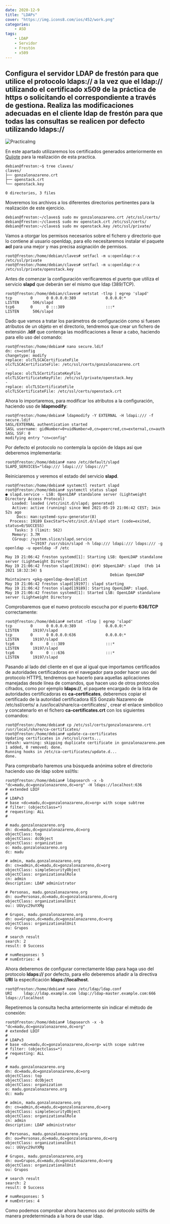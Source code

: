 ```yaml
---
date: 2020-12-9
title: "LDAPs"
cover: "https://img.icons8.com/ios/452/work.png"
categories: 
    - ASO
tags:
    - LDAP
    - Servidor
    - Frestón
    - x509 
---
```


## Configura el servidor LDAP de frestón para que utilice el protocolo ldaps:// a la vez que el ldap:// utilizando el certificado x509 de la práctica de https o solicitando el correspondiente a través de gestiona. Realiza las modificaciones adecuadas en el cliente ldap de frestón para que todas las consultas se realicen por defecto utilizando ldaps://

![PracticaImg](images/sistemas/ldap-over-ssl-1.png "ldaps logo")

En este apartado utilizaremos los certificados generados anteriormente en [Quijote](https://franmadu6.github.io/gatsbyjs/sa-open-stack-configuracion-https) para la realización de esta practica.

```shell
debian@freston:~$ tree claves/
claves/
├── gonzalonazareno.crt
├── openstack.crt
└── openstack.key

0 directories, 3 files
```

Moveremos los archivos a los diferentes directorios pertinentes para la realización de este ejercicio.
```shell
debian@freston:~/claves$ sudo mv gonzalonazareno.crt /etc/ssl/certs/
debian@freston:~/claves$ sudo mv openstack.crt /etc/ssl/certs/
debian@freston:~/claves$ sudo mv openstack.key /etc/ssl/private/
```

Vamos a otorgar los permisos necesarios sobre el fichero y directorio que lo contiene al usuario openldap, para ello necesitaremos instalar el paquete **acl** para una mejor y mas precisa asignación de permisos.
```shell
root@freston:/home/debian/claves# setfacl -m u:openldap:r-x /etc/ssl/private
root@freston:/home/debian/claves# setfacl -m u:openldap:r-x /etc/ssl/private/openstack.key
```

Antes de comenzar la configuración verificaremos el puerto que utiliza el servicio **slapd** que deberán ser el mismo que ldap (389/TCP).
```shell
root@freston:/home/debian/claves# netstat -tlnp | egrep 'slapd'
tcp        0      0 0.0.0.0:389             0.0.0.0:*               LISTEN      506/slapd           
tcp6       0      0 :::389                  :::*                    LISTEN      506/slapd     
```


Dado que vamos a tratar los parámetros de configuración como si fuesen atributos de un objeto en el directorio, tendremos que crear un fichero de extensión **.ldif** que contenga las modificaciones a llevar a cabo, haciendo para ello uso del comando:
```shell
root@freston:/home/debian# nano secure.ldif
dn: cn=config
changetype: modify
replace: olcTLSCACertificateFile
olcTLSCACertificateFile: /etc/ssl/certs/gonzalonazareno.crt           
-
replace: olcTLSCertificateKeyFile
olcTLSCertificateKeyFile: /etc/ssl/private/openstack.key
-
replace: olcTLSCertificateFile
olcTLSCertificateFile: /etc/ssl/certs/openstack.crt
```

Ahora lo importaremos, para modificar los atributos a la configuración, haciendo uso de **ldapmodify**:
```shell
root@freston:/home/debian# ldapmodify -Y EXTERNAL -H ldapi:/// -f secure.ldif 
SASL/EXTERNAL authentication started
SASL username: gidNumber=0+uidNumber=0,cn=peercred,cn=external,cn=auth
SASL SSF: 0
modifying entry "cn=config"
```

Por defecto el protocolo no contempla la opción de ldaps así que deberemos implementarla:
```shell
root@freston:/home/debian# nano /etc/default/slapd 
SLAPD_SERVICES="ldap:/// ldapi:/// ldaps:///"
```

Reiniciaremos y veremos el estado del servicio **slapd**.
```shell
root@freston:/home/debian# systemctl restart slapd
root@freston:/home/debian# systemctl status slapd
● slapd.service - LSB: OpenLDAP standalone server (Lightweight Directory Access Protocol)
   Loaded: loaded (/etc/init.d/slapd; generated)
   Active: active (running) since Wed 2021-05-19 21:06:42 CEST; 1min 52s ago
     Docs: man:systemd-sysv-generator(8)
  Process: 19189 ExecStart=/etc/init.d/slapd start (code=exited, status=0/SUCCESS)
    Tasks: 3 (limit: 562)
   Memory: 3.7M
   CGroup: /system.slice/slapd.service
           └─19197 /usr/sbin/slapd -h ldap:/// ldapi:/// ldaps:/// -g openldap -u openldap -F /etc

May 19 21:06:42 freston systemd[1]: Starting LSB: OpenLDAP standalone server (Lightweight Director
May 19 21:06:42 freston slapd[19194]: @(#) $OpenLDAP: slapd  (Feb 14 2021 18:32:34) $
                                              Debian OpenLDAP Maintainers <pkg-openldap-devel@list
May 19 21:06:42 freston slapd[19197]: slapd starting
May 19 21:06:42 freston slapd[19189]: Starting OpenLDAP: slapd.
May 19 21:06:42 freston systemd[1]: Started LSB: OpenLDAP standalone server (Lightweight Directory
```

Comprobaremos que el nuevo protocolo escucha por el puerto **636/TCP** correctamente:
```shell
root@freston:/home/debian# netstat -tlnp | egrep 'slapd'
tcp        0      0 0.0.0.0:389             0.0.0.0:*               LISTEN      19197/slapd         
tcp        0      0 0.0.0.0:636             0.0.0.0:*               LISTEN      19197/slapd         
tcp6       0      0 :::389                  :::*                    LISTEN      19197/slapd         
tcp6       0      0 :::636                  :::*                    LISTEN      19197/slapd         
```

Pasando al lado del cliente en el que al igual que importamos certificados de autoridades certificadoras en el navegador para poder hacer uso del protocolo HTTPS, tendremos que hacerlo para aquellas aplicaciones manejadas desde línea de comandos, que hacen uso de otros protocolos cifrados, como por ejemplo **ldaps://**, el paquete encargado de la lista de autoridades certificadoras es **ca-certificates**, deberemos copiar el certificado de la autoridad certificadora IES Gonzalo Nazareno de /etc/ssl/certs/ a /usr/local/share/ca-certificates/ , crear el enlace simbólico y concatenarlo en el fichero **ca-certificates.crt** con los siguientes comandos:
```shell
root@freston:/home/debian# cp /etc/ssl/certs/gonzalonazareno.crt /usr/local/share/ca-certificates/
root@freston:/home/debian# update-ca-certificates 
Updating certificates in /etc/ssl/certs...
rehash: warning: skipping duplicate certificate in gonzalonazareno.pem
1 added, 0 removed; done.
Running hooks in /etc/ca-certificates/update.d...
done.
```

Para comprobarlo haremos una búsqueda anónima sobre el directorio haciendo uso de ldap sobre ssl/tls:
```shell
root@freston:/home/debian# ldapsearch -x -b "dc=madu,dc=gonzalonazareno,dc=org" -H ldaps://localhost:636
# extended LDIF
#
# LDAPv3
# base <dc=madu,dc=gonzalonazareno,dc=org> with scope subtree
# filter: (objectclass=*)
# requesting: ALL
#

# madu.gonzalonazareno.org
dn: dc=madu,dc=gonzalonazareno,dc=org
objectClass: top
objectClass: dcObject
objectClass: organization
o: madu.gonzalonazareno.org
dc: madu

# admin, madu.gonzalonazareno.org
dn: cn=admin,dc=madu,dc=gonzalonazareno,dc=org
objectClass: simpleSecurityObject
objectClass: organizationalRole
cn: admin
description: LDAP administrator

# Personas, madu.gonzalonazareno.org
dn: ou=Personas,dc=madu,dc=gonzalonazareno,dc=org
objectClass: organizationalUnit
ou:: UGVyc29uYXMg

# Grupos, madu.gonzalonazareno.org
dn: ou=Grupos,dc=madu,dc=gonzalonazareno,dc=org
objectClass: organizationalUnit
ou: Grupos

# search result
search: 2
result: 0 Success

# numResponses: 5
# numEntries: 4
```


Ahora deberemos de configurar correctamente ldap para haga uso del protocolo **ldaps://** por defecto, para ello deberemos añadir a la directiva **URI** la especificación **ldaps://localhost**.
```shell
root@freston:/home/debian# nano /etc/ldap/ldap.conf
URI     ldap://ldap.example.com ldap://ldap-master.example.com:666 ldaps://localhost
```

Repetiremos la consulta hecha anteriormente sin indicar el método de conexión:
```shell
root@freston:/home/debian# ldapsearch -x -b "dc=madu,dc=gonzalonazareno,dc=org"
# extended LDIF
#
# LDAPv3
# base <dc=madu,dc=gonzalonazareno,dc=org> with scope subtree
# filter: (objectclass=*)
# requesting: ALL
#

# madu.gonzalonazareno.org
dn: dc=madu,dc=gonzalonazareno,dc=org
objectClass: top
objectClass: dcObject
objectClass: organization
o: madu.gonzalonazareno.org
dc: madu

# admin, madu.gonzalonazareno.org
dn: cn=admin,dc=madu,dc=gonzalonazareno,dc=org
objectClass: simpleSecurityObject
objectClass: organizationalRole
cn: admin
description: LDAP administrator

# Personas, madu.gonzalonazareno.org
dn: ou=Personas,dc=madu,dc=gonzalonazareno,dc=org
objectClass: organizationalUnit
ou:: UGVyc29uYXMg

# Grupos, madu.gonzalonazareno.org
dn: ou=Grupos,dc=madu,dc=gonzalonazareno,dc=org
objectClass: organizationalUnit
ou: Grupos

# search result
search: 2
result: 0 Success

# numResponses: 5
# numEntries: 4
```

Como podemos comprobar ahora hacemos uso del protocolo ssl/tls de manera predeterminada a la hora de usar ldap.